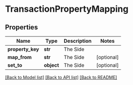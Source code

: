 # TransactionPropertyMapping


## Properties
Name | Type | Description | Notes
------------ | ------------- | ------------- | -------------
**property_key** | **str** | The Side | 
**map_from** | **str** | The Side | [optional] 
**set_to** | **object** | The Side | [optional] 

[[Back to Model list]](../README.md#documentation-for-models) [[Back to API list]](../README.md#documentation-for-api-endpoints) [[Back to README]](../README.md)


